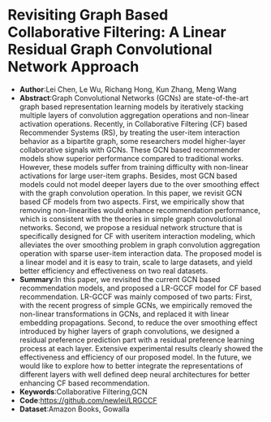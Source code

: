 # Revisiting Graph Based Collaborative Filtering: A Linear Residual Graph Convolutional Network Approach
* **Author**:Lei Chen, Le Wu, Richang Hong, Kun Zhang, Meng Wang
* **Abstract**:Graph Convolutional Networks (GCNs) are state-of-the-art graph based representation learning models by iteratively stacking multiple layers of convolution aggregation operations and non-linear activation operations. Recently, in Collaborative Filtering (CF) based Recommender Systems (RS), by treating the user-item interaction behavior as a bipartite graph, some researchers model higher-layer collaborative signals with GCNs. These GCN based recommender models show superior performance compared to traditional works. However, these models suffer from training difficulty with non-linear activations for large user-item graphs. Besides, most GCN based models could not model deeper layers due to the over smoothing effect with the graph convolution operation. In this paper, we revisit GCN based CF models from two aspects. First, we empirically show that removing non-linearities would enhance recommendation performance, which is consistent with the theories in simple graph convolutional networks. Second, we propose a residual network structure that is specifically designed for CF with useritem interaction modeling, which alleviates the over smoothing problem in graph convolution aggregation operation with sparse user-item interaction data. The proposed model is a linear model and it is easy to train, scale to large datasets, and yield better efficiency and effectiveness on two real datasets. 
* **Summary**:In this paper, we revisited the current GCN based recommendation models, and proposed a LR-GCCF model for CF based recommendation. LR-GCCF was mainly composed of two parts: First, with the recent progress of simple GCNs, we empirically removed the non-linear transformations in GCNs, and replaced it with linear embedding propagations. Second, to reduce the over smoothing effect introduced by higher layers of graph convolutions, we designed a residual preference prediction part with a residual preference learning process at each layer. Extensive experimental results clearly showed the effectiveness and efficiency of our proposed model. In the future, we would like to explore how to better integrate the representations of different layers with well defined deep neural architectures for better enhancing CF based recommendation.
* **Keywords**:Collaborative Filtering,GCN
* **Code**:https://github.com/newlei/LRGCCF
* **Dataset**:Amazon Books, Gowalla